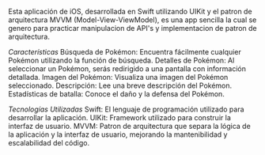 Esta aplicación de iOS, desarrollada en Swift utilizando UIKit y el patron de arquitectura MVVM (Model-View-ViewModel), es una app sencilla la cual se genero para practicar manipulacion de API's y implementacion de patron de arquitectura.

*Características*
Búsqueda de Pokémon: Encuentra fácilmente cualquier Pokémon utilizando la función de búsqueda.
Detalles de Pokémon: Al seleccionar un Pokémon, serás redirigido a una pantalla con información detallada.
Imagen del Pokémon: Visualiza una imagen del Pokémon seleccionado.
Descripción: Lee una breve descripción del Pokémon.
Estadísticas de batalla: Conoce el daño y la defensa del Pokémon.

*Tecnologías Utilizadas*
Swift: El lenguaje de programación utilizado para desarrollar la aplicación.
UIKit: Framework utilizado para construir la interfaz de usuario.
MVVM: Patron de arquitectura que separa la lógica de la aplicación y la interfaz de usuario, mejorando la mantenibilidad y escalabilidad del código.
